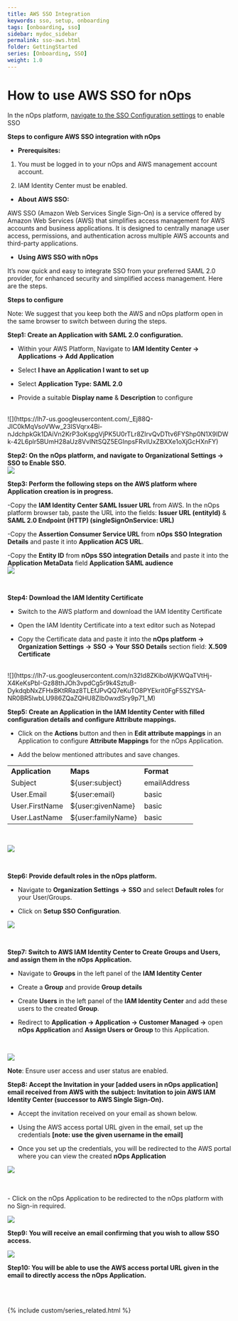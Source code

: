 ```yaml
---
title: AWS SSO Integration
keywords: sso, setup, onboarding
tags: [onboarding, sso]
sidebar: mydoc_sidebar
permalink: sso-aws.html
folder: GettingStarted
series: [Onboarding, SSO]
weight: 1.0
---
```


# How to use AWS SSO for nOps #


In the nOps platform, [navigate to the SSO Configuration settings](https://app.nops.io/v3/settings?tab=SSO) to enable SSO


 **Steps to configure AWS SSO integration with nOps**


- **Prerequisites:** 

1. You must be logged in to your nOps and AWS management account account. 

2. IAM Identity Center must be enabled.

- **About AWS SSO:** 

AWS SSO (Amazon Web Services Single Sign-On) is a service offered by Amazon Web Services (AWS) that simplifies access management for AWS accounts and business applications. It is designed to centrally manage user access, permissions, and authentication across multiple AWS accounts and third-party applications.

- **Using AWS SSO with nOps**

It’s now quick and easy to integrate SSO from your preferred SAML 2.0 provider, for enhanced security and simplified access management. Here are the steps. 

**Steps to configure**

Note: We suggest that you keep both the AWS and nOps platform open in the same browser to switch between during the steps. 

**Step1: Create an Application with SAML 2.0 configuration.**

- Within your AWS Platform, Navigate to **IAM Identity Center → Applications → Add Application**

- Select **I have an Application I want to set up**

- Select **Application Type: SAML 2.0**

- Provide a suitable **Display name** & **Description** to configure
<br>
![](https://lh7-us.googleusercontent.com/_Ej88Q-JIC0kMqVsoVWw_23ISVqrx4Bi-nJdchpkGk1DAiVn2KrP3oKspgVjPK5U0rTLr8ZIrvQvDTtv6FYShp0N1X9IDWk-42L6plr5BUmH28aUz8VvlNtSQZ5EGInpsFRvIUxZBXXe1oXjGcHXnFY)
<br>

**Step2: On the nOps platform, and navigate to Organizational Settings → SSO to Enable SSO.** 
<br>
![](https://lh7-us.googleusercontent.com/wp4Od6Ghlklv2C7edo1WyxfU92n-HI2iBRFESJ2TVix5lOiHB-XGjaIABSxqAptAeM2NQR0YByDtrbS-MPGYc6VodSYdqRpR1b_ROCpGRH9n5jSkAbtiwJ4VjNQC1hTXec2HcVbkOnbzBIv-mo7XUTo)
<br>

**Step3: Perform the following steps on the AWS platform where Application creation is in progress.**

-Copy the **IAM Identity Center SAML Issuer URL** from AWS. In the nOps platform browser tab, paste the URL into the fields: **Issuer URL (entityId)** & **SAML 2.0 Endpoint (HTTP) (singleSignOnService: URL)**

-Copy the **Assertion Consumer Service URL** from **nOps** **SSO Integration Details** and paste it into  **Application ACS URL**.

-Copy the **Entity ID** from **nOps SSO integration Details** and paste it into the  **Application MetaData** field **Application SAML audience**
<br>
![](https://lh7-us.googleusercontent.com/73lg69U2gUGKpd-afGO8vZN_GWZX6F9Cwr8_-eJCzcILWc-R4mHpSV27F4Zm23mnFJ6lJwN8kfafG7fFRampimPZIVjNApjoRV7OPMgm4lXsVRXKJi8sOYLSy5eNOIsgc1cYS86pwyZ5uXMkfNxO8s4)

<br>

**Step4: Download the IAM Identity Certificate**


- Switch to the AWS platform and download the IAM Identity Certificate

- Open the IAM Identity Certificate into a text editor such as Notepad 

- Copy the Certificate data and paste it into the **nOps platform** **→** **Organization Settings** **→** **SSO** **→** **Your** **SSO** **Details** section field: **X.509 Certificate**
<br>
![](https://lh7-us.googleusercontent.com/n32Id8ZKiboWjKWQaTVtHj-X4KeKsPbI-Gz88thJOh3vpdCg5r9k4SztuB-DykdqbNxZFHxBKtRRaz8TLEfJPvQQ7eKuTO8PYEkrit0FgF5SZYSA-NR0BR5lwbLU986ZQaZQHU8ZIb0wxdSry9p71_M)

<br>


**Step5: Create an Application in the IAM Identity Center with filled configuration details and configure Attribute mappings.**

- Click on the **Actions** button and then in **Edit attribute mappings** in an Application to configure **Attribute Mappings** for the nOps Application.

- Add the below mentioned attributes and save changes.

|                 |                    |              |
| --------------- | ------------------ | ------------ |
| **Application** | **Maps**           | **Format**   |
| Subject         | ${user:subject}    | emailAddress |
| User.Email      | ${user:email}      | basic        |
| User.FirstName  | ${user:givenName}  | basic        |
| User.LastName   | ${user:familyName} | basic        |

<br>

![](https://lh7-us.googleusercontent.com/39XtfaWyScJVMNsBmdr_xM4sGSEJkj9IKEEbWAl45x-cbrSZgHSZ_43UK-jKloIwg44qYtD2v866xskEjlvY4bp0Wzmh3MGXTy5HwKu5Fo7w8TVnbNtjPQJ-9Mq6vQ3dTRzCKhWB6x2Dao28wnwV1EQ)

<br>

**Step6: Provide default roles in the nOps platform.**

- Navigate to **Organization Settings** **→** **SSO** and select **Default roles** for your User/Groups.

- Click on **Setup SSO Configuration**.

![](https://lh7-us.googleusercontent.com/0OHLPR0GJgJETZ_M65UdiZ-0sT_xf4-eoNxhSr8AgBdDbfF9pimUntFDJ9O1-NXpiqaMjFOLMZ6BxIrs2mMcpSJCR8om7yeVg0Aux9h1uNHyPsstuBk9H-w1wb0dRYNbo4VuF3lf3xR8S7iRkbvQI48)

<br>

**Step7: Switch to AWS IAM Identity Center to Create Groups and Users, and assign them in the nOps Application.** 

- Navigate to **Groups** in the left panel of the **IAM Identity Center**

- Create a **Group** and provide **Group details**

- Create **Users** in the left panel of the **IAM Identity Center** and add these users to the created **Group**.

- Redirect to **Application → Application → Customer Managed →** open **nOps Application** and **Assign Users or Group** to this Application.

<br>

![](https://lh7-us.googleusercontent.com/jwYMhP04aclYsPhm__PLhRphXMg7G-QYY-5AzsTsbVAPNEOoIY6D7ib-ynCoGDFQ9YJaU0rPvP1LlkGBGoUC1_fqOelnNqYyGH3RhDzCXECT_a_pnf4GVkCCDHVLpwRBQZgoal727MstiTVyVRLqTA4)

**Note**: Ensure user access and user status are enabled.

**Step8: Accept the Invitation in your \[added users in nOps application] email received from AWS with the subject: Invitation to join AWS IAM Identity Center (successor to AWS Single Sign-On).**

- Accept the invitation received on your email as shown below.

- Using the AWS access portal URL given in the email, set up the credentials **\[note: use the given username in the email]**

- Once you set up the credentials, you will be redirected to the AWS portal where you can view the created **nOps Application** 



![](https://lh7-us.googleusercontent.com/vE_zj6Dp52B-D8_dqQCBhYIWOtGRq3dNw_BZs3K5SML_0KjfyGBr1w5H8XtrvO9SZ7083TU8tuCmQVK5mLJpdRWss7CwPEM5T2oeRbFv8FnitmriPaRO2MMEtKHJ2NUpu_YkhTplN5pqYU4aC4f0AfI)

<br>
<br>
- Click on the nOps Application to be redirected to the nOps platform with no Sign-in required. 

<br>


![](https://lh7-us.googleusercontent.com/iVs_UcQNc_OCh1zy2EzotOUSxB3ZpcMUl-86YMC9L8cgLq5V1uIRakKRFCdR-sh6BmMh5up3yyN11SLj5sAvpfJiwJIJ0TBKlS7k9Wb-5CEOWH5pfrT_k4jiYxNKJI5Cl2iVdIaFRMECFgAPmY6w5yk)

**Step9: You will receive an email confirming that you wish to allow SSO access.** 

![](https://lh7-us.googleusercontent.com/SXmg4bNvn-eFRGPRvxr7COdWsI0PyYZnNF2hif5lbueM-nSw-Jj3AlSXe8F3kCLVwmSE22JWBzfWAxIutcJC-KD66X1uxkaZkBMvaQC_QqVWn0AvfPLCi4t0CYwLMXoUVrMldyVS8VtBRXqGsGXczcg)

**Step10: You will be able to use the AWS access portal URL given in the email to directly access the nOps Application.** 








<br/><br/>

{% include custom/series_related.html %}



